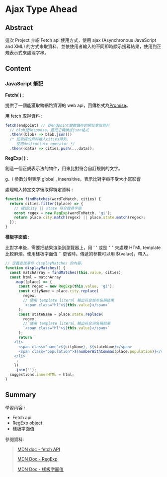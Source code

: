 # Ajax Type Ahead

## Abstract

這次 Project 介紹 Fetch api 使用方式，使用 ajax (Asynchronous JavaScript and XML) 的方式來取資料，並依使用者輸入的不同即時顯示搜尋結果，使用到正規表示式來處理字串。

## Content

### JavaScript 筆記

**Fetch( ) :**

提供了一個能獲取跨網路資源的 web api，回傳格式為[Promise](https://developer.mozilla.org/zh-TW/docs/Web/JavaScript/Reference/Global_Objects/Promise)。

用 fetch 取得資料 :

```JavaScript
fetch(endpoint) // 從endpoint變數儲存的網址拿取資料
  // blob是Response，要把它轉換成json格式
  .then((blob) => blob.json())
  /* 把取得的資料推入cities陣列，
     使用destructure operator */
  .then((data) => cities.push(...data));
```

**RegExp( ) :**

創造一個正規表示法的物件，用來比對符合自訂規則的文字。

g、i 參數分別表示 global , insensitive，表示比對字串不受大小寫影響

處理輸入特定文字後取得特定資料 :

```JavaScript
function findMatches(wordToMatch, cities) {
  return cities.filter((place) => {
    // 確認city || state 符合搜尋字串
    const regex = new RegExp(wordToMatch, 'gi');
    return place.city.match(regex) || place.state.match(regex);
  });
}
```

**樣板字面值 :**

比對字串後，需要把結果渲染到瀏覽器上，用 ' ' 或是 " " 來處理 HTML template 比較麻煩。使用樣板字面值 `` 更省時。傳遞的參數可以用 ${value}，帶入。

```JavaScript
// 定義查找事件 displayMatches 的內容。
function displayMatches() {
  const matchArray = findMatches(this.value, cities);
  const html = matchArray
    .map((place) => {
      const regex = new RegExp(this.value, 'gi');
      const cityName = place.city.replace(
        regex,
        // 使用 template literal 輸出符合城市名稱結果
        `<span class="hl">${this.value}</span>`
      );
      const stateName = place.state.replace(
        regex,
        // 使用 template literal 輸出符合洲名稱結果
        `<span class="hl">${this.value}</span>`
      );
      return `
    <li>
      <span class="name">${cityName}, ${stateName}</span>
      <span class="population">${numberWithCommas(place.population)}</span>
    </li>
    `;
    })
    .join('');
  suggestions.innerHTML = html;
}
```

## Summary

學習內容 :

- Fetch api
- RegExp object
- 樣板字面值

參閱資料:

> [MDN doc - fetch API](https://developer.mozilla.org/zh-TW/docs/Web/API/Fetch_API)
>
> [MDN Doc - RegExp ](https://developer.mozilla.org/zh-TW/docs/Web/JavaScript/Reference/Global_Objects/RegExp)
>
> [MDN Doc - 樣板字面值](https://developer.mozilla.org/zh-TW/docs/Web/JavaScript/Reference/Template_literals)
